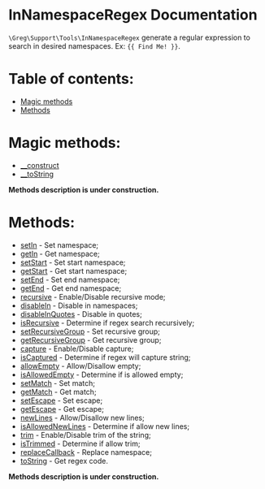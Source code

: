 # InNamespaceRegex Documentation

`\Greg\Support\Tools\InNamespaceRegex` generate a regular expression to search in desired namespaces. Ex: `{{ Find Me! }}`.

# Table of contents:

* [Magic methods](#magic-methods)
* [Methods](#methods)

# Magic methods:

* [__construct](#__construct)
* [__toString](#__tostring)

**Methods description is under construction.**

# Methods:

* [setIn](#setin) - Set namespace;
* [getIn](#getin) - Get namespace;
* [setStart](#setstart) - Set start namespace;
* [getStart](#getstart) - Get start namespace;
* [setEnd](#setend) - Set end namespace;
* [getEnd](#getend) - Get end namespace;
* [recursive](#recursive) - Enable/Disable recursive mode;
* [disableIn](#disablein) - Disable in namespaces;
* [disableInQuotes](#disableinquotes) - Disable in quotes;
* [isRecursive](#isrecursive) - Determine if regex search recursively;
* [setRecursiveGroup](#setrecursivegroup) - Set recursive group;
* [getRecursiveGroup](#getrecursivegroup) - Get recursive group;
* [capture](#capture) - Enable/Disable capture;
* [isCaptured](#iscaptured) - Determine if regex will capture string;
* [allowEmpty](#allowempty) - Allow/Disallow empty;
* [isAllowedEmpty](#isallowedempty) - Determine if is allowed empty;
* [setMatch](#setmatch) - Set match;
* [getMatch](#getmatch) - Get match;
* [setEscape](#setescape) - Set escape;
* [getEscape](#getescape) - Get escape;
* [newLines](#newlines) - Allow/Disallow new lines;
* [isAllowedNewLines](#isAllowedNewLines) - Determine if allow new lines;
* [trim](#trim) - Enable/Disable trim of the string;
* [isTrimmed](#istrimmed) - Determine if allow trim;
* [replaceCallback](#replacecallback) - Replace namespace;
* [toString](#tostring) - Get regex code.

**Methods description is under construction.**

